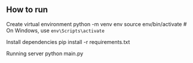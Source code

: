 ## How to run
Create virtual environment 
    python -m venv env
    source env/bin/activate  # On Windows, use `env\Scripts\activate`

Install dependencies
    pip install -r requirements.txt

Running server
    python main.py